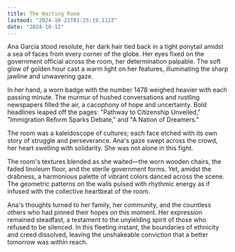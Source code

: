 ```yaml
---
title: The Waiting Room
lastmod: "2024-10-21T01:25:19.112Z"
date: "2024-10-12"
---
```


Ana García stood resolute, her dark hair tied back in a tight ponytail amidst a sea of faces from every corner of the globe. Her eyes fixed on the government official across the room, her determination palpable. The soft glow of golden hour cast a warm light on her features, illuminating the sharp jawline and unwavering gaze.

In her hand, a worn badge with the number 1478 weighed heavier with each passing minute. The murmur of hushed conversations and rustling newspapers filled the air, a cacophony of hope and uncertainty. Bold headlines leaped off the pages: "Pathway to Citizenship Unveiled," "Immigration Reform Sparks Debate," and "A Nation of Dreamers."

The room was a kaleidoscope of cultures; each face etched with its own story of struggle and perseverance. Ana's gaze swept across the crowd, her heart swelling with solidarity. She was not alone in this fight.

The room's textures blended as she waited—the worn wooden chairs, the faded linoleum floor, and the sterile government forms. Yet, amidst the drabness, a harmonious palette of vibrant colors danced across the scene. The geometric patterns on the walls pulsed with rhythmic energy as if infused with the collective heartbeat of the room.

Ana's thoughts turned to her family, her community, and the countless others who had pinned their hopes on this moment. Her expression remained steadfast, a testament to the unyielding spirit of those who refused to be silenced. In this fleeting instant, the boundaries of ethnicity and creed dissolved, leaving the unshakeable conviction that a better tomorrow was within reach.
